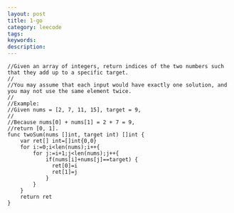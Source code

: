 ```yaml
---
layout: post
title: 1-go
category: leecode
tags: 
keywords: 
description: 
---
```


    //Given an array of integers, return indices of the two numbers such that they add up to a specific target.
    //
    //You may assume that each input would have exactly one solution, and you may not use the same element twice.
    //
    //Example:
    //Given nums = [2, 7, 11, 15], target = 9,
    //
    //Because nums[0] + nums[1] = 2 + 7 = 9,
    //return [0, 1].
    func twoSum(nums []int, target int) []int {
    	var ret[] int=[]int{0,0}
    	for i:=0;i<len(nums);i++{
    		for j:=i+1;j<len(nums);j++{
    			if(nums[i]+nums[j]==target)	{
                  ret[0]=i
                  ret[1]=j
    			}
    		}
    	}
    	return ret
    }